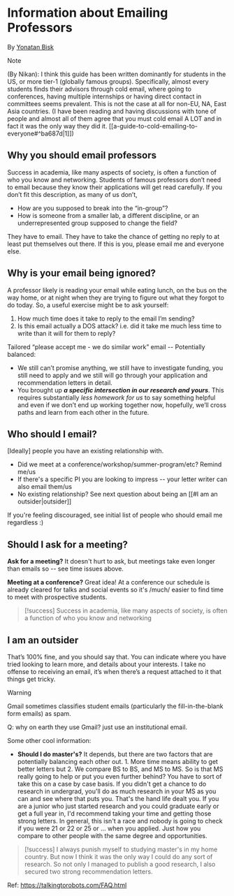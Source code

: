 # Information about Emailing Professors
By [Yonatan Bisk](https://talkingtorobots.com/CLAW/)

>[!note] 
>(By Nikan): I think this guide has been written dominantly for students in the US, or more tier-1 (globally famous groups). Specifically, almost every students finds their advisors through cold email, where going to conferences, having multiple internships or having direct contact in committees seems prevalent. This is not the case at all for non-EU, NA, East Asia countries. (I have been reading and having discussions with tone of people and almost all of them agree that you must cold email A LOT and in fact it was the only way they did it. [[a-guide-to-cold-emailing-to-everyone#^ba687d|1]])

## Why you **should** email professors
Success in academia, like many aspects of society, is often a function of who you know and networking. Students of famous professors don’t need to email because they know their applications will get read carefully. If you don’t fit this description, as many of us don’t,  
  
- How are you supposed to break into the “in-group”?
- How is someone from a smaller lab, a different discipline, or an underrepresented group supposed to change the field?

They have to email. They have to take the chance of getting no reply to at least put themselves out there. If this is you, please email me and everyone else.
## Why is your email being ignored?
A professor likely is reading your email while eating lunch, on the bus on the way home, or at night when they are trying to figure out what they forgot to do today. So, a useful exercise might be to ask yourself:

1. How much time does it take to reply to the email I’m sending?
2. Is this email actually a DOS attack? i.e. did it take me much less time to write than it will for them to reply?

Tailored “please accept me - we do similar work” email -- Potentially balanced:
- We still can’t promise anything, we still have to investigate funding, you still need to apply and we still will go through your application and recommendation letters in detail.
- You brought up ***a specific intersection in our research and yours***. This requires substantially *less homework for us* to say something helpful and even if we don’t end up working together now, hopefully, we’ll cross paths and learn from each other in the future.
## Who should I email?
\[Ideally\] people you have an existing relationship with.

- Did we meet at a conference/workshop/summer-program/etc? Remind me/us
- If there's a specific PI you are looking to impress -- your letter writer can also email them/us
- No existing relationship? See next question about being an [[#I am an outsider|outsider]]

If you're feeling discouraged, see initial list of people who should email me regardless :)
## Should I ask for a meeting?
**Ask for a meeting?** It doesn't hurt to ask, but meetings take even longer than emails so -- see time issues above.

**Meeting at a conference?** Great idea! At a conference our schedule is already cleared for talks and social events so it's /much/ easier to find time to meet with prospective students.

>[!success]
>Success in academia, like many aspects of society, is often a function of who you know and networking

## I am an outsider
That’s 100% fine, and you should say that. You can indicate where you have tried looking to learn more, and details about your interests. I take no offense to receiving an email, it’s when there’s a request attached to it that things get tricky.

>[!warning]
>Gmail sometimes classifies student emails (particularly the fill-in-the-blank form emails) as spam.

Q: why on earth they use Gmail? just use an institutional email.


Some other cool information:
- **Should I do master's?** It depends, but there are two factors that are potentially balancing each other out. 1. More time means ability to get better letters but 2. We compare BS to BS, and MS to MS. So is that MS really going to help or put you even further behind? You have to sort of take this on a case by case basis. If you didn't get a chance to do research in undergrad, you'll do as much research in your MS as you can and see where that puts you. That's the hand life dealt you. If you are a junior who just started research and you could graduate early or get a full year in, I'd recommend taking your time and getting those strong letters. In general, this isn't a race and nobody is going to check if you were 21 or 22 or 25 or ... when you applied. Just how you compare to other people with the same degree and opportunities.
>[!success] 
>I always punish myself to studying master's in my home country. But now I think it was the only way I could do any sort of research. So not only I managed to publish a good research, I also secured two strong recommendation letters.

Ref: https://talkingtorobots.com/FAQ.html
